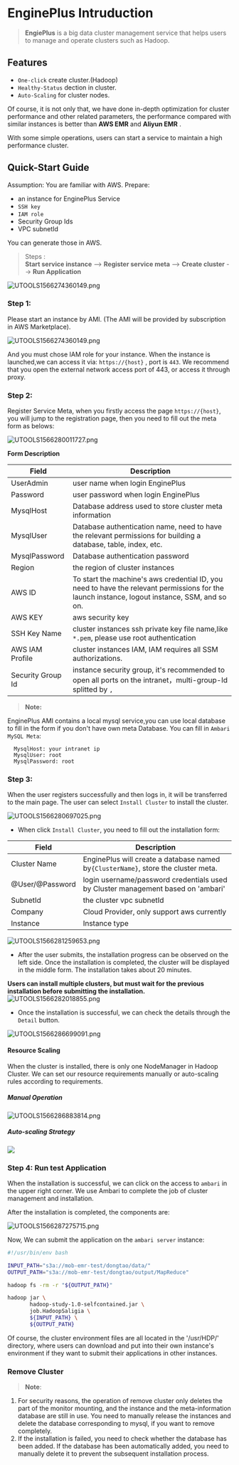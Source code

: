 # EnginePlus Intruduction

>  **EngiePlus** is a big data cluster management service that helps users to manage and operate clusters such as Hadoop.

## Features
 * `One-click` create cluster.(Hadoop)
 * `Healthy-Status` dection in cluster.
 * `Auto-Scaling` for cluster nodes.
 
  Of course, it is not only that, we have done in-depth optimization for cluster performance and other related parameters,
the performance compared with similar instances is better than **AWS EMR** and **Aliyun EMR** .

With some simple operations, users can start a service to maintain a high performance cluster.

## Quick-Start Guide 
Assumption: You are familiar with AWS.
Prepare: 
 - an instance for EnginePlus Service
 - `SSH key`
 - `IAM role`
 - Security Group Ids
 - VPC subnetId
 
You can generate those in AWS.

> Steps :  
> **Start service instance** --> **Register service meta** --> **Create cluster** --> **Run Application**

![UTOOLS1566274360149.png](https://github.com/engine-plus/document/blob/master/jpg/3137472106854333557l.png?raw=true)

### Step 1: 
Please start an instance by AMI. (The AMI will be provided by subscription in AWS Marketplace).

![UTOOLS1566274360149.png](https://github.com/engine-plus/document/blob/master/jpg/lALPDgQ9q757G5HNA4HNB2o_1898_899.png?raw=true)

And you must chose IAM role for your instance. When the instance is launched,we can access it via:  `https://{host}` , port is `443`.
We recommend that you open the external network access port of 443, or access it through proxy.

### Step 2:
Register Service Meta, when you firstly access the page `https://{host}`, you will jump to the registration page, then you need to fill out the meta form as belows:

![UTOOLS1566280011727.png](https://github.com/engine-plus/document/blob/master/jpg/953d5264192dd8cd3add7c7b0ee5ac44.png?raw=true)

**Form Description**

Field |  Description
--- | ---
UserAdmin | user name when login EnginePlus
Password |  user password when login EnginePlus
MysqlHost | Database address used to store cluster meta information
MysqlUser | Database authentication name, need to have the relevant permissions for building a database, table, index, etc.
MysqlPassword | Database authentication password
Region | the region of cluster instances
AWS ID | To start the machine's aws credential ID, you need to have the relevant permissions for the launch instance, logout instance, SSM, and so on.
AWS KEY | aws security key
SSH Key Name | cluster instances ssh private key file name,like `*.pem`, please use root authentication
AWS IAM Profile | cluster instances IAM, IAM requires all SSM authorizations.
Security Group Id | instance security group, it's recommended to open all ports on the intranet，multi-group-Id splitted by `,`

> **Note:**

EnginePlus AMI contains a local mysql service,you can use local database to fill in the form if you don't have own meta Database.
You can fill in `Ambari MySQL Meta`:
```
  MysqlHost: your intranet ip
  MysqlUser: root
  MysqlPassword: root
```
### Step 3:
When the user registers successfully and then logs in, it will be transferred to the main page. The user can select `Install Cluster` to install the cluster.

![UTOOLS1566280697025.png](https://github.com/engine-plus/document/blob/master/jpg/75a6216a1cae843d9cc0407e788ce90b.png?raw=true)

- When click `Install Cluster`, you need to fill out the installation form:

Field | Description
 --- | ---
 Cluster Name | EnginePlus will create a  database named by`{ClusterName}`, store the cluster meta.
 @User/@Password | login username/password credentials used by Cluster management based on 'ambari' 
 SubnetId | the cluster vpc subnetId 
 Company | Cloud Provider, only support aws currently
 Instance | Instance type
 
 ![UTOOLS1566281259653.png](https://github.com/engine-plus/document/blob/master/jpg/627ed80f16be85aa3bce4986470f9e9a.png?raw=true)
 
- After the user submits, the installation progress can be observed on the left side. Once the installation is completed, the cluster will be displayed in the middle form. The installation takes about 20 minutes.

**Users can install multiple clusters, but must wait for the previous installation before submitting the installation.**
 
  ![UTOOLS1566282018855.png](https://github.com/engine-plus/document/blob/master/jpg/bec7e6926683884e141254aaedd5a698.png?raw=true)

- Once the installation is successful, we can check the details through the `Detail` button.

![UTOOLS1566286699091.png](https://github.com/engine-plus/document/blob/master/jpg/800515ac420a0fae7e11e75b75fd84ad.png?raw=true)

#### Resource Scaling
When the cluster is installed, there is only one NodeManager in Hadoop Cluster. We can set our resource requirements manually or auto-scaling rules according to  requirements.

##### Manual Operation

![UTOOLS1566286883814.png](https://github.com/engine-plus/document/blob/master/jpg/2e6929887c1d5a75f0c1061b1e843121.png?raw=true)

##### Auto-scaling Strategy

![](https://github.com/engine-plus/document/blob/master/jpg/4745150917c78128eec62c11e19390cc.png?raw=true)

### Step 4: Run test Application
When the installation is successful, we can click on the access to `ambari` in the upper right corner. We use Ambari to complete the job of cluster management and installation.

After the installation is completed, the components are:

![UTOOLS1566287275715.png](https://github.com/engine-plus/document/blob/master/jpg/828db6e9982c689a56079df19596771a.png?raw=true)

Now, We can submit the application on the `ambari server` instance:

```bash
#!/usr/bin/env bash

INPUT_PATH="s3a://mob-emr-test/dongtao/data/"
OUTPUT_PATH="s3a://mob-emr-test/dongtao/output/MapReduce"

hadoop fs -rm -r "${OUTPUT_PATH}"

hadoop jar \
       hadoop-study-1.0-selfcontained.jar \
       job.HadoopSaligia \
       ${INPUT_PATH} \
       ${OUTPUT_PATH}
```
Of course, the cluster environment files are all located in the '/usr/HDP/' directory, where users can download and put into their own instance's environment if they want to submit their applications in other instances.
### Remove Cluster
> **Note**:
1. For security reasons, the operation of remove cluster only deletes the part of the monitor mounting, and the instance and the meta-information database are still in use. You need to manually release the instances and delete the database corresponding to mysql, if you want to remove completely.
2. If the installation is failed, you need to check whether the database has been added. 
If the database has been automatically added, you need to manually delete it to prevent 
the subsequent installation process.
